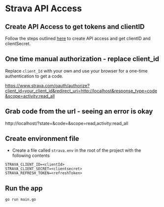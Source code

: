 # Strava API Access

## Create API Access to get tokens and clientID
Follow the steps outlined [here](https://towardsdatascience.com/using-the-strava-api-and-pandas-to-explore-your-activity-data-d94901d9bfde) to create API access and get clientID and clientSecret.

## One time manual authorization - replace client_id

Replace `client_Id` with your own and use your browser for a one-time authentication to get a code.

https://www.strava.com/oauth/authorize?client_id=your_client_id&redirect_uri=http://localhost&response_type=code&scope=activity:read_all

## Grab code from the url - seeing an error is okay

http://localhost/?state=&code=<yourcodehere>&scope=read,activity:read_all

## Create environment file 

- Create a file called `strava.env` in the root of the project with the following contents
```
STRAVA_CLIENT_ID=<clientId>
STRAVA_CLIENT_SECRET=<clientsecret>
STRAVA_REFRESH_TOKEN=<refreshToken>
```

## Run the app
`go run main.go`